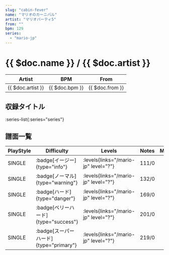 ```yaml
---
slug: "cabin-fever"
name: "マリオのカーニバル"
artist: "マリオパーティ5"
from: ""
bpm: 129
series:
  - "mario-jp"
---
```


# {{ $doc.name }} / {{ $doc.artist }}

|Artist|BPM|From|
|------|---|----|
|{{ $doc.artist }}|{{ $doc.bpm }}|{{ $doc.from }}|

## 収録タイトル

:series-list{:series="series"}

## 譜面一覧

|PlayStyle|Difficulty|Levels|Notes|Movie|
|---------|----------|------|-----|-----|
|SINGLE| :badge[イージー]{type="info"}| :levels{links="/mario-jp" level="?"}|111/0||
|SINGLE| :badge[ノーマル]{type="warning"}| :levels{links="/mario-jp" level="?"}|132/0||
|SINGLE| :badge[ハード]{type="danger"}| :levels{links="/mario-jp" level="?"}|169/0||
|SINGLE| :badge[ベリーハード]{type="success"}| :levels{links="/mario-jp" level="?"}|201/0||
|SINGLE| :badge[スーパーハード]{type="primary"}| :levels{links="/mario-jp" level="?"}|219/0||
